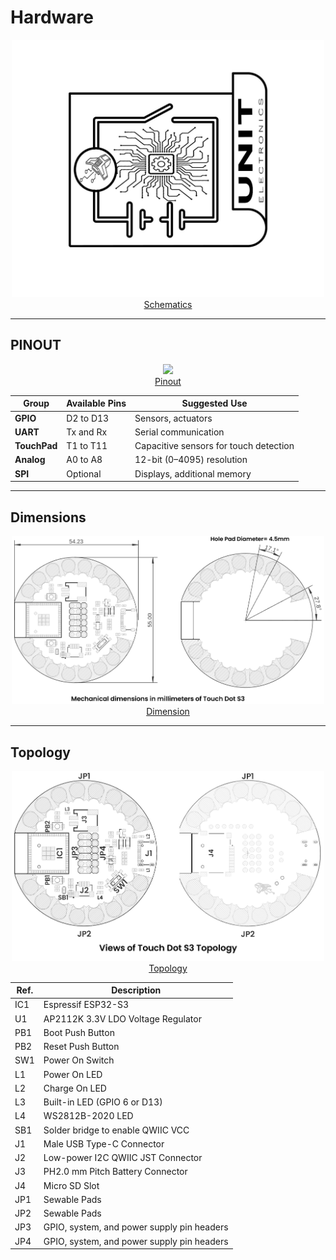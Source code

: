 # Hardware

<div align="center">

<a href="./unit_sch_V_0_1_2_ue0072_touch_dot_s3.pdf"><img src="resources/Schematics_icon.jpg?raw=false" width="500px"><br/>Schematics</a>

</div>

---

## PINOUT

<div align="center">
    <a href="#"><img src="resources/unit_pinout_v_0_1_3_ue0072_touch_dot_s3_en.png" width="500px"><br/>Pinout</a>


| **Group**     | **Available Pins** | **Suggested Use**                      |
|---------------|--------------------|----------------------------------------|
| **GPIO**      | D2 to D13          | Sensors, actuators                     |
| **UART**      | Tx and Rx          | Serial communication                   |
| **TouchPad**  | T1 to T11          | Capacitive sensors for touch detection |
| **Analog**    | A0 to A8           | 12-bit (0–4095) resolution             |
| **SPI**       | Optional           | Displays, additional memory            |

</div>

---

## Dimensions

<div align="center">

<a href="#"><img src="./resources/unit_dimension_V_0_1_2_ue0072_Touch-Dot-S3.png" width="500px"><br/>Dimension</a>
</div>

---

## Topology

<div align="center">

<a href="#"><img src="./resources/unit_topology_V_0_1_2_ue0072_Touch-Dot-S3.png" width="500px"><br/>Topology</a>

| Ref.  | Description                                                                 |
|-------|-----------------------------------------------------------------------------|
| IC1   | Espressif ESP32-S3                                                          |
| U1    | AP2112K 3.3V LDO Voltage Regulator                                          |
| PB1   | Boot Push Button                                                            |
| PB2   | Reset Push Button                                                           |
| SW1   | Power On Switch                                                             |
| L1    | Power On LED                                                                |
| L2    | Charge On LED                                                               |
| L3    | Built-in LED (GPIO 6 or D13)                                                |
| L4    | WS2812B-2020 LED                                                            |
| SB1   | Solder bridge to enable QWIIC VCC                                           |
| J1    | Male USB Type-C Connector                                                   |
| J2    | Low-power I2C QWIIC JST Connector                                           |
| J3    | PH2.0 mm Pitch Battery Connector                                            |
| J4    | Micro SD Slot                                                               |
| JP1   | Sewable Pads                                                                |
| JP2   | Sewable Pads                                                                |
| JP3   | GPIO, system, and power supply pin headers                                  |
| JP4   | GPIO, system, and power supply pin headers                                  |

</div>